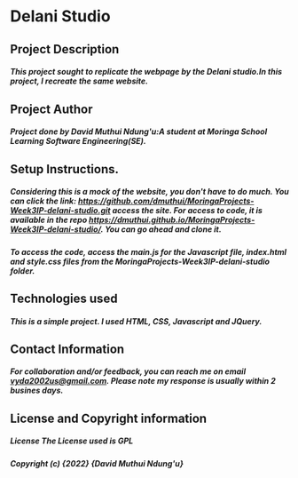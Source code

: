 # Delani Studio
## Project Description
##### This project sought to replicate the webpage by the Delani studio.In this project, I recreate the same website.

## Project Author
##### Project done by David Muthui Ndung'u:A student at Moringa School Learning Software Engineering(SE).

## Setup Instructions.
##### Considering this is a mock of the website, you don't have to do much. You can click the link: https://github.com/dmuthui/MoringaProjects-Week3IP-delani-studio.git access the site. For access to code, it is available in the repo https://dmuthui.github.io/MoringaProjects-Week3IP-delani-studio/. You can go ahead and clone it.
##### To access the code, access the main.js for the Javascript file, index.html and style.css files from the MoringaProjects-Week3IP-delani-studio folder.

## Technologies used
##### This is a simple project. I used HTML, CSS, Javascript and JQuery.

## Contact Information
##### For collaboration and/or feedback, you can reach me on email vyda2002us@gmail.com. Please note my response is usually within 2 busines days.

## License and Copyright information
##### License The License used is GPL
##### Copyright (c) {2022} {David Muthui Ndung'u}